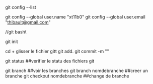 git config --list

git config --global user.name "xt11b0"
git config --global user.email "thibault@gmail.com"




//git bash\\

git init 

cd + glisser le fichier
gitt
git add.
git commit -m ""

git status ##verifier le statu des fichiers git


git branch ##voir les branches
git branch nomdebranche ##creer un branche
git checkout nomdebranche ##change de branche




